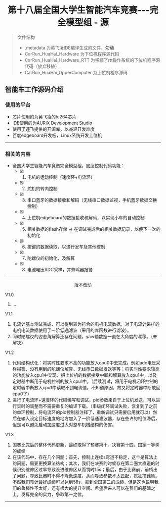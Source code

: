 # <center>第十八届全国大学生智能汽车竞赛---完全模型组 - 源
> 文件结构
>- .metadata 为英飞凌IDE编译生成的文件，**勿动**
>- CarRun_HuaHai_Hardware 为下位机程序源代码
>- CarRun_HuaHai_Hardware_RTT 为移植了rtt操作系统的下位机程序源代码（放弃移植）
>- CarRun_HuaHai_UpperComputer 为上位机程序源码

## 智能车工作源码介绍
### 使用的平台
- 芯片使用的为英飞凌的tc264芯片
- IDE使用的为AURIX Development Studio
- 使用了逐飞提供的开源库，以减轻开发难度
- 百度edgeboard开发板，Linux系统开发上位机
---
### 相关的内容
- 全国大学生智能汽车竞赛完全模型组，底层控制代码功能：
    - [x] 1. 电机的运动控制（速度环+电流环）
    - [x] 2. 舵机的转向控制
    - [x] 3. 串口蓝牙的数据接收和解码（无线串口数据监视，手机蓝牙数据交换控制）
    - [x] 4. 上位机edgeboard的数据接收和解码，以实现小车的自动控制
    - [x] 5. 相关数据的flash存储 -> 在调试完成后的相关数据记录，以便下一次的初始化
    - [x] 6. 按键的数据读取，以进行发车及其他控制
    - [x] 7. 陀螺仪的初始化，及解算
    - [x] 8. 电池电压ADC采样，并蜂鸣器报警
---

<center> 
版本改动
</center>

V1.0
1. ...

V1.1    
1. 电流计基本测试完成，可以得到较为符合的电机电流数据，对于电流计采样的电机电流数据使用了一阶低通滤波（采用的库函数进行滤波）。 
2. 同时陀螺仪的姿态角解算还存在问题，yaw轴数据一直在大角度的漂移。（未解决）

V1.2    
1. 代码结构优化：将实时性要求不高的功能放入cpu0中去完成，例如adc电压采样报警、没有用到的陀螺仪解算、无线串口数据发送等等；将实时性要求较高的功能放入cpu1中实现，把上位机的数据接受中断和解算放入cpu1中，以及定时器中断用于电机控制的放入cpu1中。（后续测试，将用于电机闭环控制的定时器中断放入cpu1中读取不到电流值，不知道原因，故又将定时器中断放回cpu0了） 
2. 进行了电流环+速度环的代码编写和调试，pid参数来自于上位机发送，可以进行实时的调整而不需要重复的编译下载。（串级闭环调试失败，恢复到了之前的单环控制，将电流环的pid控制器注释了，重新调试只需要启用就可以）然后在输入设定目标速度的地方加入了一阶低通滤波器，存在些许的相位滞后，但是可以避免启动加速度过大对整车机械结构的伤害。

V1.3    
1. 国赛比完后的整体代码更新，最终取得了预赛第十，决赛第十四，国家一等奖的成绩
2. 在该代码中，存在几个问题；首先，控制上连续s弯道不稳定，这个是算法上的问题，需要更换算法结构；其次，我们在决赛的时候存在第二圈大直道的时候识别维修区过早导致没进维修区从而罚时15s；最后，由于比赛前，前桥出了问题，导致比赛时不得不降低速度，从而导致参数不太匹配，疯狂撞锥桶。不然我们预计最好成绩可以达到58s，拿到全国第二的成绩，但是这也说明我们的鲁棒性不太好，还有很大的提升空间。希望后来人可以在我们的基础之上，发挥完全的实力，争取第一之位。

---

